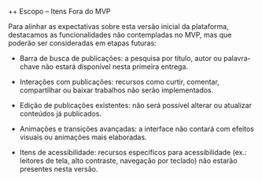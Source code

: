 ++ Escopo – Itens Fora do MVP

Para alinhar as expectativas sobre esta versão inicial da plataforma, destacamos as funcionalidades não contempladas no MVP, mas que poderão ser consideradas em etapas futuras:

* Barra de busca de publicações: a pesquisa por título, autor ou palavra-chave não estará disponível nesta primeira entrega.

* Interações com publicações: recursos como curtir, comentar, compartilhar ou baixar trabalhos não serão implementados.

* Edição de publicações existentes: não será possível alterar ou atualizar conteúdos já publicados.

* Animações e transições avançadas: a interface não contará com efeitos visuais ou animações mais elaboradas.

* Itens de acessibilidade: recursos específicos para acessibilidade (ex.: leitores de tela, alto contraste, navegação por teclado) não estarão presentes nesta versão.